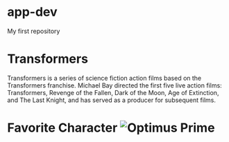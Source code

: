 # app-dev
My first repository

# Transformers
Transformers is a series of science fiction action films based on the Transformers franchise. 
Michael Bay directed the first five live action films: Transformers, Revenge of the Fallen, Dark of the Moon, Age of Extinction, and The Last Knight, 
and has served as a producer for subsequent films.

# Favorite Character ![Optimus Prime](https://www.justgeek.com/cdn/shop/articles/optimus-prime-1.webp?v=1697541218)
